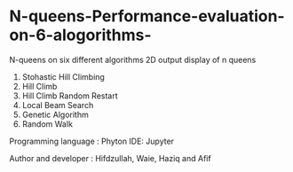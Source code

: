 # N-queens-Performance-evaluation-on-6-alogorithms-
N-queens on six different algorithms
2D output display of n queens

1. Stohastic Hill Climbing
2. Hill Climb
3. Hill Climb Random Restart
4. Local Beam Search 
5. Genetic Algorithm
6. Random Walk

Programming language : Phyton
IDE: Jupyter

Author and developer : Hifdzullah, Waie, Haziq and Afif
